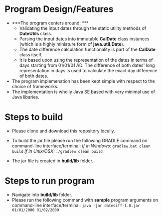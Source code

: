 # Program Design/Features
- ***The program centers around: ***
	+ Validating the input dates through the static utility methods of **DateUtils** class.
	+ Parsing the input dates into immutable **CalDate** class instances (which is a highly miniature form of **java.util.Date**).
	+ The date difference calculation functionality is part of the **CalDate** class itself.
	+ It is based upon using the representation of the dates in terms of days starting from 01/01/01 AD. The difference of both dates' long representation in days is used to calculate the exact day difference of both dates.
- The program implemenation has been kept simple with respect to the choice of frameworks.
- The implementation is wholly Java SE based with very minimal use of Java libaries.

# Steps to build
- Please clone and download this repository locally.
- To build the jar file please run the following GRADLE command on command-line interface/terminal:
*If in Windows:*
    `gradlew.bat clean build`
*If in Unix/OSX:*
    `./gradlew clean build`

- The jar file is created in **build/lib** folder.

# Steps to run program
- Navigate into **build/lib** folder.
- Please run the following command with **sample** program arguments on command-line interface/terminal:
`java -jar datediff-1.0.jar 01/01/2000 01/02/2000`
